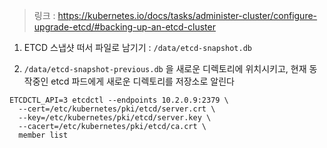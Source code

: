 > 링크 : https://kubernetes.io/docs/tasks/administer-cluster/configure-upgrade-etcd/#backing-up-an-etcd-cluster


1. ETCD 스냅샷 떠서 파일로 남기기 : `/data/etcd-snapshot.db` 

2. `/data/etcd-snapshot-previous.db` 을 새로운 디렉토리에 위치시키고, 
   현재 동작중인 etcd 파드에게 새로운 디렉토리를 저장소로 알린다 



```shell
ETCDCTL_API=3 etcdctl --endpoints 10.2.0.9:2379 \
  --cert=/etc/kubernetes/pki/etcd/server.crt \
  --key=/etc/kubernetes/pki/etcd/server.key \
  --cacert=/etc/kubernetes/pki/etcd/ca.crt \
  member list
```




